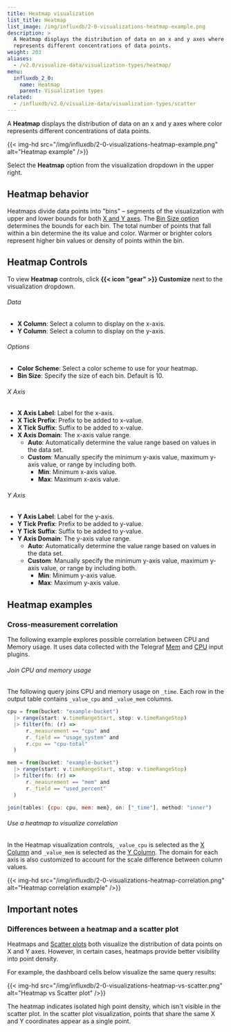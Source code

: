 ```yaml
---
title: Heatmap visualization
list_title: Heatmap
list_image: /img/influxdb/2-0-visualizations-heatmap-example.png
description: >
  A Heatmap displays the distribution of data on an x and y axes where color
  represents different concentrations of data points.
weight: 203
aliases:
  - /v2.0/visualize-data/visualization-types/heatmap/
menu:
  influxdb_2_0:
    name: Heatmap
    parent: Visualization types
related:
  - /influxdb/v2.0/visualize-data/visualization-types/scatter
---
```


A **Heatmap** displays the distribution of data on an x and y axes where color
represents different concentrations of data points.

{{< img-hd src="/img/influxdb/2-0-visualizations-heatmap-example.png" alt="Heatmap example" />}}

Select the **Heatmap** option from the visualization dropdown in the upper right.

## Heatmap behavior
Heatmaps divide data points into "bins" – segments of the visualization with upper
and lower bounds for both [X and Y axes](#data).
The [Bin Size option](#options) determines the bounds for each bin.
The total number of points that fall within a bin determine the its value and color.
Warmer or brighter colors represent higher bin values or density of points within the bin.

## Heatmap Controls
To view **Heatmap** controls, click **{{< icon "gear" >}} Customize** next to
the visualization dropdown.

###### Data
- **X Column**: Select a column to display on the x-axis.
- **Y Column**: Select a column to display on the y-axis.

###### Options
- **Color Scheme**: Select a color scheme to use for your heatmap.
- **Bin Size**: Specify the size of each bin. Default is 10.

###### X Axis
- **X Axis Label**: Label for the x-axis.
- **X Tick Prefix**: Prefix to be added to x-value.
- **X Tick Suffix**: Suffix to be added to x-value.
- **X Axis Domain**: The x-axis value range.
  - **Auto**: Automatically determine the value range based on values in the data set.
  - **Custom**: Manually specify the minimum y-axis value, maximum y-axis value, or range by including both.
      - **Min**: Minimum x-axis value.
      - **Max**: Maximum x-axis value.

###### Y Axis
- **Y Axis Label**: Label for the y-axis.
- **Y Tick Prefix**: Prefix to be added to y-value.
- **Y Tick Suffix**: Suffix to be added to y-value.
- **Y Axis Domain**: The y-axis value range.
  - **Auto**: Automatically determine the value range based on values in the data set.
  - **Custom**: Manually specify the minimum y-axis value, maximum y-axis value, or range by including both.
      - **Min**: Minimum y-axis value.
      - **Max**: Maximum y-axis value.

## Heatmap examples

### Cross-measurement correlation
The following example explores possible correlation between CPU and Memory usage.
It uses data collected with the Telegraf [Mem](/v2.0/reference/telegraf-plugins/#mem)
and [CPU](/v2.0/reference/telegraf-plugins/#cpu) input plugins.

###### Join CPU and memory usage
The following query joins CPU and memory usage on `_time`.
Each row in the output table contains `_value_cpu` and `_value_mem` columns.

```js
cpu = from(bucket: "example-bucket")
  |> range(start: v.timeRangeStart, stop: v.timeRangeStop)
  |> filter(fn: (r) =>
      r._measurement == "cpu" and
      r._field == "usage_system" and
      r.cpu == "cpu-total"
  )

mem = from(bucket: "example-bucket")
  |> range(start: v.timeRangeStart, stop: v.timeRangeStop)
  |> filter(fn: (r) =>
      r._measurement == "mem" and
      r._field == "used_percent"
  )

join(tables: {cpu: cpu, mem: mem}, on: ["_time"], method: "inner")
```

###### Use a heatmap to visualize correlation
In the Heatmap visualization controls, `_value_cpu` is selected as the [X Column](#data)
and `_value_mem` is selected as the [Y Column](#data).
The domain for each axis is also customized to account for the scale difference
between column values.

{{< img-hd src="/img/influxdb/2-0-visualizations-heatmap-correlation.png" alt="Heatmap correlation example" />}}


## Important notes

### Differences between a heatmap and a scatter plot
Heatmaps and [Scatter plots](/v2.0/visualize-data/visualization-types/scatter/)
both visualize the distribution of data points on X and Y axes.
However, in certain cases, heatmaps provide better visibility into point density.

For example, the dashboard cells below visualize the same query results:

{{< img-hd src="/img/influxdb/2-0-visualizations-heatmap-vs-scatter.png" alt="Heatmap vs Scatter plot" />}}

The heatmap indicates isolated high point density, which isn't visible in the scatter plot.
In the scatter plot visualization, points that share the same X and Y coordinates
appear as a single point.
